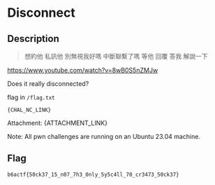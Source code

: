 Disconnect
===

## Description

> 想約他  私訊他  別無視我好嗎
> 中斷聯繫了嗎
> 等他  回覆  答我  解說一下

https://www.youtube.com/watch?v=8wB0S5nZMJw

Does it really disconnected?

flag in `/flag.txt`

```
{CHAL_NC_LINK}
```

Attachment: {ATTACHMENT_LINK}

Note: All pwn challenges are running on an Ubuntu 23.04 machine.

## Flag

`b6actf{50ck37_15_n07_7h3_0nly_5y5c4ll_70_cr3473_50ck37}`

